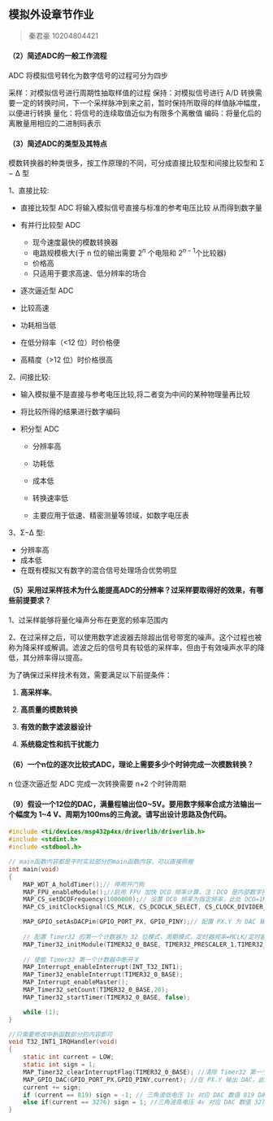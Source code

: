 ## 模拟外设章节作业

> 秦君豪 10204804421

#### （2）简述ADC的一般工作流程

ADC 将模拟信号转化为数字信号的过程可分为四步

采样：对模拟信号进行周期性抽取样值的过程
保持：对模拟信号进行 A/D 转换需要一定的转换时间，下一个采样脉冲到来之前，暂时保持所取得的样值脉冲幅度，以便进行转换
量化：将信号的连续取值近似为有限多个离散值
编码：将量化后的离散量用相应的二进制码表示



#### （3）简述ADC的类型及其特点

模数转换器的种类很多，按工作原理的不同，可分成直接比较型和间接比较型和 Σ − Δ 型

1、直接比较:

- 直接比较型 ADC 将输入模拟信号直接与标准的参考电压比较 从而得到数字量

- 有并行比较型 ADC
  - 现今速度最快的模数转换器
  - 电路规模极大(于 n 位的输出需要 $2^n$ 个电阻和 $2^{n-1}$个比较器)
  - 价格高
  - 只适用于要求高速、低分辨率的场合
- 逐次逼近型 ADC
- 比较高速
- 功耗相当低
- 在低分辩率（<12 位）时价格便
- 高精度（>12 位）时价格很高



2、间接比较:

- 输入模拟量不是直接与参考电压比较,将二者变为中间的某种物理量再比较

- 将比较所得的结果进行数字编码

- 积分型 ADC

  - 分辨率高

  - 功耗低

  - 成本低

  - 转换速率低

  - 主要应用于低速、精密测量等领域，如数字电压表

    

3、Σ−Δ 型:

- 分辨率高
- 成本低
- 在既有模拟又有数字的混合信号处理场合优势明显





#### （5）采用过采样技术为什么能提高ADC的分辨率？过采样要取得好的效果，有哪些前提要求？

1、过采样能够将量化噪声分布在更宽的频率范围内

2、在过采样之后，可以使用数字滤波器去除超出信号带宽的噪声。这个过程也被称为降采样或解调。滤波之后的信号具有较低的采样率，但由于有效噪声水平的降低，其分辨率得以提高。

为了确保过采样技术有效，需要满足以下前提条件：

1. **高采样率**。

2. **高质量的模数转换**

3. **有效的数字滤波器设计**

4. **系统稳定性和抗干扰能力**

   

#### （6）一个n位的逐次比较式ADC，理论上需要多少个时钟完成一次模数转换？

n 位逐次逼近型 ADC 完成一次转换需要 n+2 个时钟周期



#### （9）假设一个12位的DAC，满量程输出位0~5V。要用数字频率合成方法输出一个幅度为 1~4 V、周期为100ms的三角波。请写出设计思路及伪代码。 

```c
#include <ti/devices/msp432p4xx/driverlib/driverlib.h>
#include <stdint.h>
#include <stdbool.h>

// main函数内容都是平时实验部分的main函数内容，可以直接照搬
int main(void)
{ 
    MAP_WDT_A_holdTimer();// 停用开门狗 
    MAP_FPU_enableModule();//启用 FPU 加快 DCO 频率计算，注：DCO 是内部数字控制振 荡器，默认是 3M 频率
    MAP_CS_setDCOFrequency(1000000);// 设置 DCO 频率为指定频率，此处 DCO=1M
    MAP_CS_initClockSignal(CS_MCLK, CS_DCOCLK_SELECT, CS_CLOCK_DIVIDER_1);// 设置 MCLK（主时钟频率），MCLK=DCO 频率/时钟分频系数，此处 MCLK=DCO=1M

    MAP_GPIO_setAsDACPin(GPIO_PORT_PX, GPIO_PINY);// 配置 PX.Y 为 DAC 输出引脚，此函数代表 DAC 配置函数非实际函数
    
    // 配置 Timer32 的第一个计数器为 32 位模式，周期模式，定时器频率=MCLK/定时器分频    系数 此处第一个计数器频率=MCLK=1M 
    MAP_Timer32_initModule(TIMER32_0_BASE, TIMER32_PRESCALER_1,TIMER32_32BIT,TIMER32_PERIODIC_MODE);
    
    // 使能 Timer32 第一个计数器中断开关
    MAP_Interrupt_enableInterrupt(INT_T32_INT1); 
    MAP_Timer32_enableInterrupt(TIMER32_0_BASE);
    MAP_Interrupt_enableMaster();
    MAP_Timer32_setCount(TIMER32_0_BASE,20); 
    MAP_Timer32_startTimer(TIMER32_0_BASE, false);

    while (1); 
}

//只需要修改中断函数部分的内容即可
void T32_INT1_IRQHandler(void)
{
    static int current = LOW;
    static int sign = 1;
    MAP_Timer32_clearInterruptFlag(TIMER32_0_BASE); //清除 Timer32 第一个计数器中断标志*
    MAP_GPIO_DAC(GPIO_PORT_PX,GPIO_PINY,current); //在 PX.Y 输出 DAC，此函数代表输出 DAC 非实际函数
    current += sign;
    if (current == 819) sign = -1; // 三角波低电压 1v 对应 DAC 数值 819 DAC 变化趋势改为递减
    else if(current == 3276) sign = 1; //三角波高电压 4v 对应 DAC 数值 3276 DAC 变化趋势改为递增
}

```


